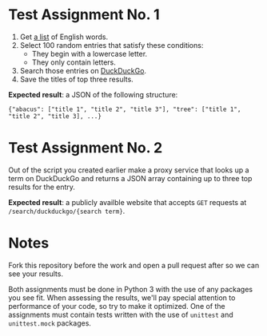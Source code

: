 # Test Assignment No. 1
1. Get [a list](https://raw.githubusercontent.com/dwyl/english-words/master/words.txt) of English words.
2. Select 100 random entries that satisfy these conditions:
   * They begin with a lowercase letter.
   * They only contain letters.
3. Search those entries on [DuckDuckGo](https://duckduckgo.com).
4. Save the titles of top three results.

**Expected result**: a JSON of the following structure:
```
{"abacus": ["title 1", "title 2", "title 3"], "tree": ["title 1", "title 2", "title 3], ...}
```

# Test Assignment No. 2
Out of the script you created earlier make a proxy service that looks up a term on DuckDuckGo and returns a JSON array containing up to three top results for the entry.

**Expected result**: a publicly availble website that accepts `GET` requests at `/search/duckduckgo/{search term}`.


# Notes
Fork this repository before the work and open a pull request after so we can see your results.

Both assignments must be done in Python 3 with the use of any packages you see fit. When assessing the results, we'll pay special attention to performance of your code, so try to make it optimized. One of the assignments must contain tests written with the use of `unittest` and `unittest.mock` packages.
